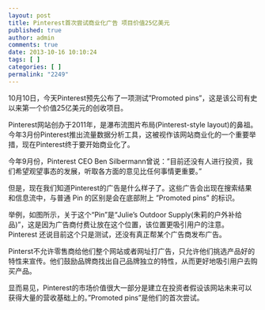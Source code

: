```yaml
---
layout: post
title: Pinterest首次尝试商业化广告 项目价值25亿美元
published: true
author: admin
comments: true
date: 2013-10-16 10:10:24
tags: [ ]
categories: [ ]
permalink: "2249"
---
```

10月10日，今天Pinterest预先公布了一项测试&#8221;Promoted pins&#8221;，这是该公司有史以来第一个价值25亿美元的创收项目。

Pinterest网站创办于2011年，是瀑布流图片布局(Pinterest-style layout)的鼻祖。今年3月份Pinterest推出流量数据分析工具，这被视作该网站商业化的一个重要举措，现在Pinterest终于要开始商业化了。

今年9月份，Pinterest CEO Ben Silbermann曾说：&#8221;目前还没有人进行投资，我们希望观望事态的发展，听取各方面的意见比任何事情更重要。&#8221;

但是，现在我们知道Pinterest的广告是什么样子了。这些广告会出现在搜索结果和信息流中，与普通 Pin 的区别是会在底部附上 &#8221;Promoted pins&#8221; 的标识。

举例，如图所示，关于这个“Pin”是“Julie’s Outdoor Supply(朱莉的户外补给品)”，这是因为广告商付费让放在这个位置，该位置更吸引用户的注意。Pinterest 还说目前这个只是测试，还没有真正帮某个广告商发布广告。

Pinterst不允许零售商给他们整个网站或者网址打广告，只允许他们挑选产品好的特性来宣传。他们鼓励品牌商找出自己品牌独立的特性，从而更好地吸引用户去购买产品。

显而易见，Pinterest的市场价值很大一部分是建立在投资者假设该网站未来可以获得大量的营收基础上的。&#8221;Promoted pins&#8221;是他们的首次尝试。